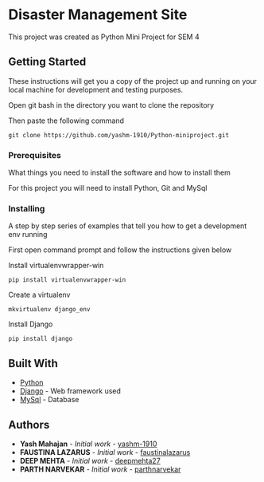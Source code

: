 # Disaster Management Site

This project was created as Python Mini Project for SEM 4

## Getting Started

These instructions will get you a copy of the project up and running on your local machine for development and testing purposes.

Open git bash in the directory you want to clone the repository

Then paste the following command

```
git clone https://github.com/yashm-1910/Python-miniproject.git
```

### Prerequisites

What things you need to install the software and how to install them

For this project you will need to install Python, Git and MySql

### Installing

A step by step series of examples that tell you how to get a development env running

First open command prompt and follow the instructions given below

Install virtualenvwrapper-win

```
pip install virtualenvwrapper-win
```

Create a virtualenv

```
mkvirtualenv django_env
```

Install Django

```
pip install django
```

## Built With

* [Python](https://www.python.org/)
* [Django](https://www.djangoproject.com/) - Web framework used
* [MySql](https://www.mysql.com/) - Database


## Authors

* **Yash Mahajan** - *Initial work* - [yashm-1910](https://github.com/yashm-1910)
* **FAUSTINA LAZARUS** - *Initial work* - [faustinalazarus](https://github.com/faustinalazarus)
* **DEEP MEHTA** - *Initial work* - [deepmehta27](https://github.com/deepmehta27)
* **PARTH NARVEKAR** - *Initial work* - [parthnarvekar](https://github.com/parthnarvekar)
